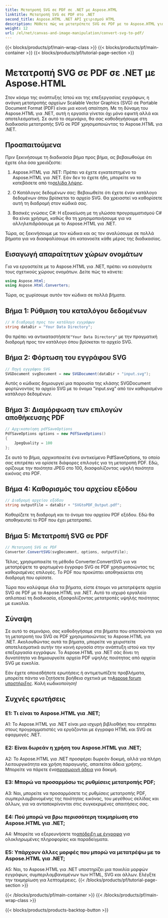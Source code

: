 ```yaml
---
title: Μετατροπή SVG σε PDF σε .NET με Aspose.HTML
linktitle: Μετατροπή SVG σε PDF στο .NET
second_title: Aspose.HTML .NET API χειρισμού HTML
description: Μάθετε πώς να μετατρέπετε SVG σε PDF με το Aspose.HTML για .NET. Υψηλής ποιότητας, βήμα προς βήμα μάθημα για αποτελεσματική επεξεργασία εγγράφων.
weight: 12
url: /el/net/canvas-and-image-manipulation/convert-svg-to-pdf/
---
```


{{< blocks/products/pf/main-wrap-class >}}
{{< blocks/products/pf/main-container >}}
{{< blocks/products/pf/tutorial-page-section >}}

# Μετατροπή SVG σε PDF σε .NET με Aspose.HTML


Στον κόσμο της ανάπτυξης Ιστού και της επεξεργασίας εγγράφων, η ανάγκη μετατροπής αρχείων Scalable Vector Graphics (SVG) σε Portable Document Format (PDF) είναι μια κοινή απαίτηση. Με τη δύναμη του Aspose.HTML για .NET, αυτή η εργασία γίνεται όχι μόνο εφικτή αλλά και αποτελεσματική. Σε αυτό το σεμινάριο, θα σας καθοδηγήσουμε στη διαδικασία μετατροπής SVG σε PDF χρησιμοποιώντας το Aspose.HTML για .NET. 

## Προαπαιτούμενα

Πριν ξεκινήσουμε τη διαδικασία βήμα προς βήμα, ας βεβαιωθούμε ότι έχετε όλα όσα χρειάζεστε:

1.  Aspose.HTML για .NET: Πρέπει να έχετε εγκατεστημένο το Aspose.HTML για .NET. Εάν δεν το έχετε ήδη, μπορείτε να το κατεβάσετε από το[σελίδα λήψης](https://releases.aspose.com/html/net/).

2. Ο Κατάλογος δεδομένων σας: Βεβαιωθείτε ότι έχετε έναν κατάλογο δεδομένων όπου βρίσκεται το αρχείο SVG. Θα χρειαστεί να καθορίσετε αυτή τη διαδρομή στον κώδικά σας.

3. Βασικές γνώσεις C#: Η εξοικείωση με τη γλώσσα προγραμματισμού C# θα είναι χρήσιμη, καθώς θα τη χρησιμοποιήσουμε για να αλληλεπιδράσουμε με το Aspose.HTML για .NET.

Τώρα, ας ξεκινήσουμε με τον κώδικα και ας τον αναλύσουμε σε πολλά βήματα για να διασφαλίσουμε ότι κατανοείτε κάθε μέρος της διαδικασίας.

## Εισαγωγή απαραίτητων χώρων ονομάτων

Για να εργαστείτε με το Aspose.HTML για .NET, πρέπει να εισαγάγετε τους σχετικούς χώρους ονομάτων. Δείτε πώς το κάνετε:

```csharp
using Aspose.Html;
using Aspose.Html.Converters;
```

Τώρα, ας χωρίσουμε αυτόν τον κώδικα σε πολλά βήματα.

## Βήμα 1: Ρύθμιση του καταλόγου δεδομένων
```csharp
// Η διαδρομή προς τον κατάλογο εγγράφων
string dataDir = "Your Data Directory";
```
 Θα πρέπει να αντικαταστήσετε`"Your Data Directory"` με την πραγματική διαδρομή προς τον κατάλογο όπου βρίσκεται το αρχείο SVG.

## Βήμα 2: Φόρτωση του εγγράφου SVG
```csharp
// Πηγή εγγράφου SVG
SVGDocument svgDocument = new SVGDocument(dataDir + "input.svg");
```
Αυτός ο κώδικας δημιουργεί μια παρουσία της κλάσης SVGDocument φορτώνοντας το αρχείο SVG με το όνομα "input.svg" από τον καθορισμένο κατάλογο δεδομένων.

## Βήμα 3: Διαμόρφωση των επιλογών αποθήκευσης PDF
```csharp
// Αρχικοποίηση pdfSaveOptions
PdfSaveOptions options = new PdfSaveOptions()
{
	JpegQuality = 100
};
```
Σε αυτό το βήμα, αρχικοποιείτε ένα αντικείμενο PdfSaveOptions, το οποίο σας επιτρέπει να ορίσετε διάφορες επιλογές για τη μετατροπή PDF. Εδώ, ορίζουμε την ποιότητα JPEG στο 100, διασφαλίζοντας υψηλή ποιότητα εικόνας στο PDF.

## Βήμα 4: Καθορισμός του αρχείου εξόδου
```csharp
// Διαδρομή αρχείου εξόδου
string outputFile = dataDir + "SVGtoPDF_Output.pdf";
```
Καθορίζετε τη διαδρομή και το όνομα του αρχείου PDF εξόδου. Εδώ θα αποθηκευτεί το PDF που έχει μετατραπεί.

## Βήμα 5: Μετατροπή SVG σε PDF
```csharp
// Μετατροπή SVG σε PDF
Converter.ConvertSVG(svgDocument, options, outputFile);
```
Τέλος, χρησιμοποιείτε τη μέθοδο Converter.ConvertSVG για να μετατρέψετε το φορτωμένο έγγραφο SVG σε PDF χρησιμοποιώντας τις καθορισμένες επιλογές. Το PDF που προκύπτει αποθηκεύεται στη διαδρομή που ορίσατε.

Τώρα που καλύψαμε όλα τα βήματα, είστε έτοιμοι να μετατρέψετε αρχεία SVG σε PDF με το Aspose.HTML για .NET. Αυτό το ισχυρό εργαλείο απλοποιεί τη διαδικασία, εξασφαλίζοντας μετατροπές υψηλής ποιότητας με ευκολία.

## Σύναψη

Σε αυτό το σεμινάριο, σας καθοδηγήσαμε στα βήματα που απαιτούνται για τη μετατροπή του SVG σε PDF χρησιμοποιώντας το Aspose.HTML για .NET. Ακολουθώντας αυτά τα βήματα, μπορείτε να χειριστείτε αποτελεσματικά αυτήν την κοινή εργασία στην ανάπτυξη ιστού και την επεξεργασία εγγράφων. Το Aspose.HTML για .NET σάς δίνει τη δυνατότητα να δημιουργείτε αρχεία PDF υψηλής ποιότητας από αρχεία SVG με ευκολία.

 Εάν έχετε οποιεσδήποτε ερωτήσεις ή αντιμετωπίζετε προβλήματα, μπορείτε πάντα να ζητήσετε βοήθεια σχετικά με το[Aspose forum υποστήριξης](https://forum.aspose.com/). Καλή κωδικοποίηση!

## Συχνές ερωτήσεις

### Ε1: Τι είναι το Aspose.HTML για .NET;

A1: Το Aspose.HTML για .NET είναι μια ισχυρή βιβλιοθήκη που επιτρέπει στους προγραμματιστές να εργάζονται με έγγραφα HTML και SVG σε εφαρμογές .NET.

### Ε2: Είναι δωρεάν η χρήση του Aspose.HTML για .NET;

 A2: Το Aspose.HTML για .NET προσφέρει δωρεάν δοκιμή, αλλά για πλήρη λειτουργικότητα και χρήση παραγωγής, απαιτείται άδεια χρήσης. Μπορείτε να πάρετε ένα[προσωρινή άδεια](https://purchase.aspose.com/temporary-license/) για δοκιμή.

### Ε3: Μπορώ να προσαρμόσω τις ρυθμίσεις μετατροπής PDF;

A3: Ναι, μπορείτε να προσαρμόσετε τις ρυθμίσεις μετατροπής PDF, συμπεριλαμβανομένης της ποιότητας εικόνας, του μεγέθους σελίδας και άλλων, για να ανταποκρίνονται στις συγκεκριμένες απαιτήσεις σας.

### Ε4: Πού μπορώ να βρω περισσότερη τεκμηρίωση στο Aspose.HTML για .NET;

 A4: Μπορείτε να εξερευνήσετε το[απόδειξη με έγγραφα](https://reference.aspose.com/html/net/) για ολοκληρωμένες πληροφορίες και παραδείγματα.

### Ε5: Υπάρχουν άλλες μορφές που μπορώ να μετατρέψω με το Aspose.HTML για .NET;

A5: Ναι, το Aspose.HTML για .NET υποστηρίζει μια ποικιλία μορφών εγγράφων, συμπεριλαμβανομένων των HTML, SVG και άλλων. Ελέγξτε την τεκμηρίωση για λεπτομέρειες.
{{< /blocks/products/pf/tutorial-page-section >}}

{{< /blocks/products/pf/main-container >}}
{{< /blocks/products/pf/main-wrap-class >}}

{{< blocks/products/products-backtop-button >}}

